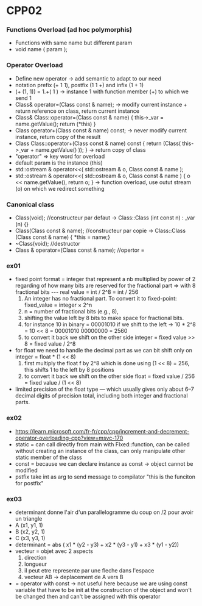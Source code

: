 # CPP02

### Functions Overload (ad hoc polymorphis)
- Functions with same name but different param
- void name ( param );

### Operator Overload
- Define new operator -> add semantic to adapt to our need
- notation prefix (+ 1 1), postfix (1 1 +) and infix (1 + 1)
- (+ (1, 1)) = 1.+( 1 ) -> instance 1 with function member (+) to which we send 1
- Class& operator=(Class const & name); -> modify current instance + return reference on class, return current instance
- Class& Class::operator=(Class const & name) { this->_var = name.getValue(); return (*this) }
- Class operator+(Class const & name) const; -> never modify current instance, return copy of the result
- Class Class::operator+(Class const & name) const { return (Class( this->_var + name.getValue() )); } -> return copy of class
- "operator" => key word for overload
- default param is the instance (this)
- std::ostream & operator<<( std::ostream & o, Class const & name );
- std::ostream & operator<<( std::ostream & o, Class const & name ) { o << name.getValue(), return o; } -> function overload, use outut stream (o) on which we redirect something

### Canonical class
- Class(void); //constructeur par defaut -> Class::Class (int const n) : _var (n) {}
- Class(Class const & name); //constructeur par copie -> Class::Class (Class const & name) { *this = name;}
- ~Class(void); //destructor
- Class & operator=(Class const & name); //opertor =

### ex01
- fixed point format = integer that represent a nb multiplied by power of 2 regarding of how many bits are reserved for the fractional part => with 8 fractional bits --- real value = int / 2^8 = int / 256
    1. An integer has no fractional part. To convert it to fixed-point: fixed_value = integer × 2^n
    2. n = number of fractional bits (e.g., 8),
    3. shifting the value left by 8 bits to make space for fractional bits.
    4. for instance 10 in binary = 00001010 if we shift to the left -> 10 * 2^8 = 10 << 8 = 00001010 00000000 = 2560
    5. to convert it back we shift on the other side integer = fixed value >> 8 = fixed value / 2^8
- for float we need to handle the decimal part as we can bit shift only on integer = float * (1 << 8)
    1. first multiply the float f by 2^8  which is done using (1 << 8) = 256, this shifts 1 to the left by 8 positions
    2. to convert it back we shift on the other side float = fixed value / 256 = fixed value / (1 << 8)
- limited precision of the float type — which usually gives only about 6–7 decimal digits of precision total, including both integer and fractional parts.

### ex02
- https://learn.microsoft.com/fr-fr/cpp/cpp/increment-and-decrement-operator-overloading-cpp?view=msvc-170
- static = can call directly from main with FIxed::function, can be called without creating an instance of the class, can only manipulate other static member of the class
- const = because we can declare instance as const -> object cannot be modified
- pstfix take int as arg to send message to compilator "this is the funciton for postfix"

### ex03
- determinant donne l'air d'un parallelogramme du coup on /2 pour avoir un triangle
- A (x1, y1, 1)
- B (x2, y2, 1)
- C (x3, y3, 1)
- determinant = abs ( x1 * (y2 - y3) + x2 * (y3 - y1) + x3 * (y1 - y2))
- vecteur = objet avec 2 aspects
    1. direction
    2. longueur
    3. il peut etre represente par une fleche dans l'espace
    4. vecteur AB -> deplacement de A vers B
- = operator with const -> not useful here because we are using const variable that have to be init at the construction of the object and won't be changed then and can't be assigned with this operator
